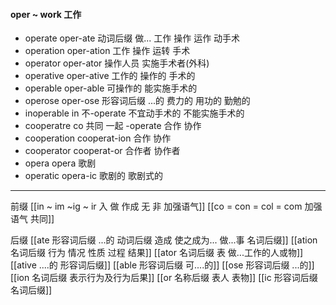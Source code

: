 #### oper ~ work 工作

- operate oper-ate 动词后缀 做...  工作 操作 运作 动手术
- operation oper-ation 工作 操作 运转 手术 
- operator oper-ator 操作人员 实施手术者(外科)
- operative oper-ative 工作的 操作的 手术的
- operable oper-able 可操作的 能实施手术的
- operose oper-ose 形容词后缀 ...的 费力的 用功的 勤勉的
- inoperable  in 不-operate 不宜动手术的 不能实施手术的
- cooperatre co 共同 一起 -operate 合作 协作
- cooperation cooperat-ion 合作 协作
- cooperator cooperat-or 合作者 协作者 
- opera opera 歌剧
- operatic opera-ic 歌剧的 歌剧式的

---
前缀 
[[in  ~ im ~ig ~ ir 入 做 作成  无 非 加强语气]]
[[co = con  = col = com  加强语气 共同]]

后缀
[[ate 形容词后缀  ...的 动词后缀 造成 使之成为... 做...事 名词后缀]]
[[ation 名词后缀  行为 情况 性质 过程 结果]]
[[ator 名词后缀 表 做...工作的人或物]]
[[ative ....的 形容词后缀]]
[[able  形容词后缀 可....的]]
[[ose 形容词后缀 ...的]]
[[ion  名词后缀 表示行为及行为后果]]
[[or 名称后缀 表人 表物]]
[[ic 形容词后缀 名词后缀]]